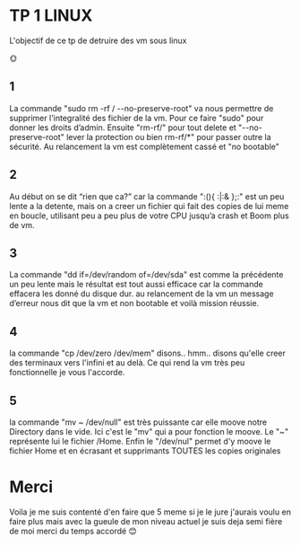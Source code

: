 # TP 1 LINUX
L'objectif de ce tp de detruire des vm sous linux

🌞
## 1 
La commande "sudo rm -rf / --no-preserve-root" va nous permettre de supprimer l'integralité des fichier de la vm. Pour ce faire "sudo" pour donner les droits d’admin. Ensuite "rm-rf/" pour tout delete et "--no-preserve-root" lever la protection ou bien rm-rf/*" pour passer outre la sécurité. Au relancement la vm est complètement cassé et "no bootable"
## 2
Au début on se dit “rien que ca?” car la commande ":(){ :|:& };:" est un peu lente a la detente, mais on a creer un fichier qui fait des copies de lui meme en boucle, utilisant peu a peu plus de votre CPU jusqu’a crash et Boom plus de vm.
## 3
La commande "dd if=/dev/random of=/dev/sda" est comme la précédente un peu lente mais le résultat est tout aussi efficace car la commande effacera les donné du disque dur. au relancement de la vm un message d’erreur nous dit que la vm et non bootable et voilà mission réussie.
## 4
la commande "cp /dev/zero /dev/mem" disons.. hmm.. disons qu'elle creer des terminaux vers l'infini et au delà. Ce qui rend la vm très peu fonctionnelle je vous l'accorde.
## 5
la commande "mv ~ /dev/null" est très puissante car elle moove notre Directory dans le vide. Ici c'est le "mv" qui a pour fonction le moove. Le "~" représente lui le fichier /Home. Enfin le "/dev/nul" permet d'y moove le fichier Home et en écrasant et supprimants TOUTES les copies originales


# Merci
Voila je me suis contenté d'en faire que 5 meme si je le jure j'aurais voulu en faire plus mais avec la gueule de mon niveau actuel je suis deja semi fière de moi merci du temps accordé 😊


